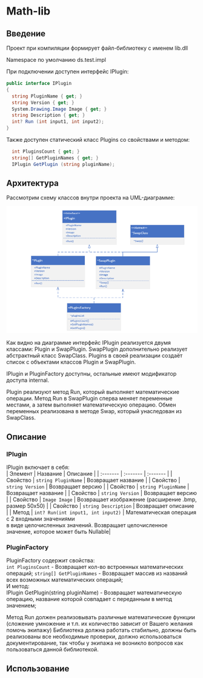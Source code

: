 # Math-lib

## Введение

Проект при компиляции формирует файл-библиотеку с именем lib.dll

Namespace по умолчанию ds.test.impl

При подключении доступен интерфейс IPlugin:

```c#
public interface IPlugin
{
  string PluginName { get; }
  string Version { get; }
  System.Drawing.Image Image { get; }
  string Description { get; }
  int? Run (int input1, int input2);
}
```
Также доступен статический класс Plugins со свойствами и методом:

```c#
  int PluginsCount { get; }
  string[] GetPluginNames { get; }
  IPlugin GetPlugin (string pluginName);
```

## Архитектура

Рассмотрим cхему классов внутри проекта на UML-диаграмме: 

![Image alt](https://github.com/Nicojasy/Math-lib/raw/master/uml_diagram/diagram.png)

Как видно на диаграмме интерфейс IPlugin реализуется двумя классами: Plugin и SwapPlugin. SwapPlugin дополнительно реализует абстрактный класс SwapClass. Plugins в своей реализации создаёт список с объектами классов Plugin и SwapPlugin.

IPlugin и PluginFactory доступны, остальные имеют модификатор доступа internal.

Plugin реализуют метод Run, который выполняет математические операции. Метод Run в SwapPlugin сперва меняет переменные местами, а затем выполняет математическую операцию. Обмен переменных реализована в методе Swap, который унаследован из SwapClass.

## Описание

### IPlugin

IPlugin включает в себя: <br>
| Элемент  | Название | Описание |
| :------- | :------- | :------- |
| Свойство | `string PluginName` | Возвращает название |
| Свойство | `string Version` | Возвращает версию |
| Свойство | `string PluginName` | Возвращает название |
| Свойство | `string Version` | Возвращает версию |
| Свойство | `Image Image` | Возвращает изображение (расширение .bmp, размер 50x50) |
| Свойство | `string Description` | Возвращает описание |
| Метод | `int? Run(int input1, int input2)` | Математическая операция с 2 входными значениями <br> в виде целочисленных значений. Возвращает целочисленное <br> значение, которое может быть Nullable|

### PluginFactory

PluginFactory содержит свойства: <br>
``int PluginsCount`` - Возвращает кол-во встроенных математических операций;
`string[] GetPluginNames` - Возвращает массив из названий всех возможных математических операций; <br>
И метод: <br>
IPlugin GetPlugin(string pluginName) - Возвращает математическую операцию, название которой совпадает с переданным в метод значением;




Метод Run должен реализовывать различные математические функции (сложение умножение и
т.п. их количество зависит от Вашего желания помочь экипажу)
Библиотека должна работать стабильно, должны быть реализованы все необходимые проверки,
должно использоваться документирование, так чтобы у экипажа не возникло вопросов как
пользоваться данной библиотекой.

## Использование

